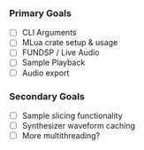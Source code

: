 
### Primary Goals

- [ ] CLI Arguments
- [ ] MLua crate setup & usage
- [ ] FUNDSP / Live Audio
- [ ] Sample Playback
- [ ] Audio export

### Secondary Goals

- [ ] Sample slicing functionality
- [ ] Synthesizer waveform caching
- [ ] More multithreading?
